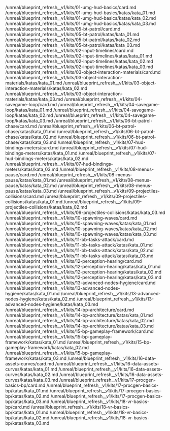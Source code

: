 /unreal/blueprint_refresh__v1/kits/01-umg-hud-basics/card.md
/unreal/blueprint_refresh__v1/kits/01-umg-hud-basics/katas/kata_01.md
/unreal/blueprint_refresh__v1/kits/01-umg-hud-basics/katas/kata_02.md
/unreal/blueprint_refresh__v1/kits/01-umg-hud-basics/katas/kata_03.md
/unreal/blueprint_refresh__v1/kits/05-bt-patrol/card.md
/unreal/blueprint_refresh__v1/kits/05-bt-patrol/katas/kata_01.md
/unreal/blueprint_refresh__v1/kits/05-bt-patrol/katas/kata_02.md
/unreal/blueprint_refresh__v1/kits/05-bt-patrol/katas/kata_03.md
/unreal/blueprint_refresh__v1/kits/02-input-timelines/card.md
/unreal/blueprint_refresh__v1/kits/02-input-timelines/katas/kata_01.md
/unreal/blueprint_refresh__v1/kits/02-input-timelines/katas/kata_02.md
/unreal/blueprint_refresh__v1/kits/02-input-timelines/katas/kata_03.md
/unreal/blueprint_refresh__v1/kits/03-object-interaction-materials/card.md
/unreal/blueprint_refresh__v1/kits/03-object-interaction-materials/katas/kata_01.md
/unreal/blueprint_refresh__v1/kits/03-object-interaction-materials/katas/kata_02.md
/unreal/blueprint_refresh__v1/kits/03-object-interaction-materials/katas/kata_03.md
/unreal/blueprint_refresh__v1/kits/04-savegame-loop/card.md
/unreal/blueprint_refresh__v1/kits/04-savegame-loop/katas/kata_01.md
/unreal/blueprint_refresh__v1/kits/04-savegame-loop/katas/kata_02.md
/unreal/blueprint_refresh__v1/kits/04-savegame-loop/katas/kata_03.md
/unreal/blueprint_refresh__v1/kits/06-bt-patrol-chase/card.md
/unreal/blueprint_refresh__v1/kits/06-bt-patrol-chase/katas/kata_01.md
/unreal/blueprint_refresh__v1/kits/06-bt-patrol-chase/katas/kata_02.md
/unreal/blueprint_refresh__v1/kits/06-bt-patrol-chase/katas/kata_03.md
/unreal/blueprint_refresh__v1/kits/07-hud-bindings-meters/card.md
/unreal/blueprint_refresh__v1/kits/07-hud-bindings-meters/katas/kata_01.md
/unreal/blueprint_refresh__v1/kits/07-hud-bindings-meters/katas/kata_02.md
/unreal/blueprint_refresh__v1/kits/07-hud-bindings-meters/katas/kata_03.md
/unreal/blueprint_refresh__v1/kits/08-menus-pause/card.md
/unreal/blueprint_refresh__v1/kits/08-menus-pause/katas/kata_01.md
/unreal/blueprint_refresh__v1/kits/08-menus-pause/katas/kata_02.md
/unreal/blueprint_refresh__v1/kits/08-menus-pause/katas/kata_03.md
/unreal/blueprint_refresh__v1/kits/09-projectiles-collisions/card.md
/unreal/blueprint_refresh__v1/kits/09-projectiles-collisions/katas/kata_01.md
/unreal/blueprint_refresh__v1/kits/09-projectiles-collisions/katas/kata_02.md
/unreal/blueprint_refresh__v1/kits/09-projectiles-collisions/katas/kata_03.md
/unreal/blueprint_refresh__v1/kits/10-spawning-waves/card.md
/unreal/blueprint_refresh__v1/kits/10-spawning-waves/katas/kata_01.md
/unreal/blueprint_refresh__v1/kits/10-spawning-waves/katas/kata_02.md
/unreal/blueprint_refresh__v1/kits/10-spawning-waves/katas/kata_03.md
/unreal/blueprint_refresh__v1/kits/11-bb-tasks-attack/card.md
/unreal/blueprint_refresh__v1/kits/11-bb-tasks-attack/katas/kata_01.md
/unreal/blueprint_refresh__v1/kits/11-bb-tasks-attack/katas/kata_02.md
/unreal/blueprint_refresh__v1/kits/11-bb-tasks-attack/katas/kata_03.md
/unreal/blueprint_refresh__v1/kits/12-perception-hearing/card.md
/unreal/blueprint_refresh__v1/kits/12-perception-hearing/katas/kata_01.md
/unreal/blueprint_refresh__v1/kits/12-perception-hearing/katas/kata_02.md
/unreal/blueprint_refresh__v1/kits/12-perception-hearing/katas/kata_03.md
/unreal/blueprint_refresh__v1/kits/13-advanced-nodes-hygiene/card.md
/unreal/blueprint_refresh__v1/kits/13-advanced-nodes-hygiene/katas/kata_01.md
/unreal/blueprint_refresh__v1/kits/13-advanced-nodes-hygiene/katas/kata_02.md
/unreal/blueprint_refresh__v1/kits/13-advanced-nodes-hygiene/katas/kata_03.md
/unreal/blueprint_refresh__v1/kits/14-bp-architecture/card.md
/unreal/blueprint_refresh__v1/kits/14-bp-architecture/katas/kata_01.md
/unreal/blueprint_refresh__v1/kits/14-bp-architecture/katas/kata_02.md
/unreal/blueprint_refresh__v1/kits/14-bp-architecture/katas/kata_03.md
/unreal/blueprint_refresh__v1/kits/15-bp-gameplay-framework/card.md
/unreal/blueprint_refresh__v1/kits/15-bp-gameplay-framework/katas/kata_01.md
/unreal/blueprint_refresh__v1/kits/15-bp-gameplay-framework/katas/kata_02.md
/unreal/blueprint_refresh__v1/kits/15-bp-gameplay-framework/katas/kata_03.md
/unreal/blueprint_refresh__v1/kits/16-data-assets-curves/card.md
/unreal/blueprint_refresh__v1/kits/16-data-assets-curves/katas/kata_01.md
/unreal/blueprint_refresh__v1/kits/16-data-assets-curves/katas/kata_02.md
/unreal/blueprint_refresh__v1/kits/16-data-assets-curves/katas/kata_03.md
/unreal/blueprint_refresh__v1/kits/17-procgen-basics-bp/card.md
/unreal/blueprint_refresh__v1/kits/17-procgen-basics-bp/katas/kata_01.md
/unreal/blueprint_refresh__v1/kits/17-procgen-basics-bp/katas/kata_02.md
/unreal/blueprint_refresh__v1/kits/17-procgen-basics-bp/katas/kata_03.md
/unreal/blueprint_refresh__v1/kits/18-vr-basics-bp/card.md
/unreal/blueprint_refresh__v1/kits/18-vr-basics-bp/katas/kata_01.md
/unreal/blueprint_refresh__v1/kits/18-vr-basics-bp/katas/kata_02.md
/unreal/blueprint_refresh__v1/kits/18-vr-basics-bp/katas/kata_03.md
